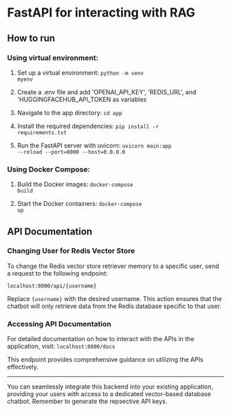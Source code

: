 # FastAPI for interacting with RAG

## How to run

### Using virtual environment:

1. Set up a virtual environment:
<code>python -m venv myenv</code>

2. Create a .env file and add 'OPENAI_API_KEY', 'REDIS_URL', and 'HUGGINGFACEHUB_API_TOKEN as variables

3. Navigate to the app directory:
<code>cd app</code>

4. Install the required dependencies:
<code>pip install -r requirements.txt</code>

5. Run the FastAPI server with uvicorn:
<code>uvicorn main:app --reload --port=8000 --host=0.0.0.0</code>


### Using Docker Compose:

1. Build the Docker images:
<code>docker-compose build</code>

2. Start the Docker containers:
<code>docker-compose up</code>


## API Documentation

### Changing User for Redis Vector Store

To change the Redis vector store retriever memory to a specific user, send a request to the following endpoint:

<code>localhost:8000/api/{username}</code>

Replace `{username}` with the desired username. This action ensures that the chatbot will only retrieve data from the Redis database specific to that user.


### Accessing API Documentation

For detailed documentation on how to interact with the APIs in the application, visit:
<code>localhost:8000/docs</code>


This endpoint provides comprehensive guidance on utilizing the APIs effectively.

---

You can seamlessly integrate this backend into your existing application, providing your users with access to a dedicated vector-based database chatbot. Remember to generate the repsective API keys.



